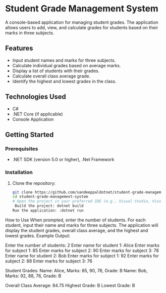 # Student Grade Management System

A console-based application for managing student grades. The application allows users to add, view, and calculate grades for students based on their marks in three subjects.

## Features

- Input student names and marks for three subjects.
- Calculate individual grades based on average marks.
- Display a list of students with their grades.
- Calculate overall class average grade.
- Identify the highest and lowest grades in the class.

## Technologies Used

- C#
- .NET Core (if applicable)
- Console Application

## Getting Started

### Prerequisites

- .NET SDK (version 5.0 or higher), .Net Framework

### Installation

1. Clone the repository:
   ```bash
   git clone https://github.com/sandeeppaldotnet/student-grade-management-system.git
   cd student-grade-management-system
   # Open the project in your preferred IDE (e.g., Visual Studio, Visual Studio Code).
    Build the project: dotnet build
   Run the application: :dotnet run
How to Use
When prompted, enter the number of students.
For each student, input their name and marks for three subjects.
The application will display the student grades, overall class average, and the highest and lowest grades.
Example Output:

Enter the number of students: 2
Enter name for student 1: Alice
Enter marks for subject 1: 85
Enter marks for subject 2: 90
Enter marks for subject 3: 78
Enter name for student 2: Bob
Enter marks for subject 1: 92
Enter marks for subject 2: 88
Enter marks for subject 3: 76

Student Grades:
Name: Alice, Marks: 85, 90, 78, Grade: B
Name: Bob, Marks: 92, 88, 76, Grade: B

Overall Class Average: 84.75
Highest Grade: B
Lowest Grade: B


   
